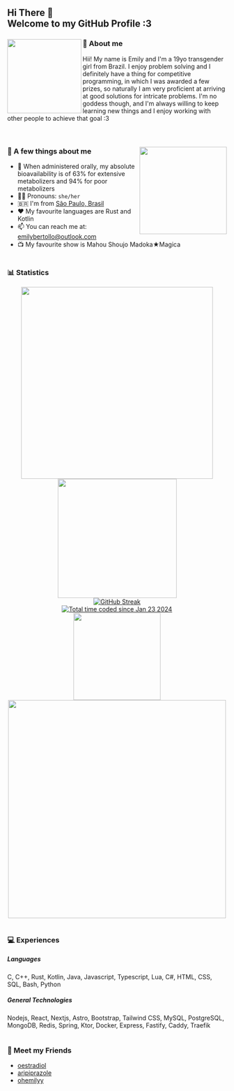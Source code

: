 <h2>
  Hi There 👋
  <br>Welcome to my GitHub Profile :3
</h2>

<div>
  <img src="https://github.com/atomoxetine/atomoxetine/assets/132525922/01de90ef-785a-4457-8020-0ce8e2542327"
    height="170"
    align="left">
  <h3>🌟 About me</h3>
  Hii! My name is Emily and I'm a 19yo transgender girl from Brazil. I enjoy problem solving and I definitely have a thing for competitive programming, in which I was awarded a few prizes, so naturally I am very proficient at arriving at good solutions for intricate problems. I'm no goddess though, and I'm always willing to keep learning new things and I enjoy working with other people to achieve that goal :3
</div>
<br><br>
<div>
  <img src="https://github.com/atomoxetine/atomoxetine/assets/132525922/26c88083-9b39-4ba8-a709-10e3e3364844" height="200" align="right">
  <div>
    
  ### 💭 A few things about me
  
  - 💊 When administered orally, my absolute bioavailability is of 63% for extensive metabolizers and 94% for poor metabolizers
  - 🏳️‍⚧️ Pronouns: `she/her`
  - 🇧🇷 I'm from [São Paulo, Brasil](https://en.wikipedia.org/wiki/S%C3%A3o_Paulo)
  - ♥️ My favourite languages are Rust and Kotlin
  - 📫 You can reach me at: <a href="mailto:emilybertollo@outlook.com">emilybertollo@outlook.com</a>
  - 📺 My favourite show is Mahou Shoujo Madoka★Magica

  </div>
</div>

#

### 📊 Statistics

<div align="center">

  <img width="440px" src="https://github-readme-stats-five-rosy-65.vercel.app/api?username=atomoxetine&show_icons=true&theme=prussian&hide_border=true&bg_color=00000000&show=reviews,discussions_started,discussions_answered,prs_merged,prs_merged_percentage&line_height=19&include_all_commits=true">
  <img width="273px" src="https://github-readme-stats-five-rosy-65.vercel.app/api/top-langs?username=atomoxetine&theme=prussian&layout=compact&hide_border=true&langs_count=14&exclude_repo=github-readme-streak-stats&bg_color=00000000">
</div>

<div align="center">
  <a href="https://git.io/streak-stats"><img src="https://github-readme-streak-stats-ecru-phi.vercel.app?user=atomoxetine&theme=prussian&hide_border=true&date_format=M%20j%5B%2C%20Y%5D&card_width=550&background=00000000" alt="GitHub Streak" /></a>
</div>
<div align="center">
  <a href="https://wakatime.com/@018d3462-350e-45de-9313-54c691215fd0"><img src="https://wakatime.com/badge/user/018d3462-350e-45de-9313-54c691215fd0.svg?style=for-the-badge" alt="Total time coded since Jan 23 2024" /></a>
</div>
<div align="center">
  <img width="200px" src="https://github-profile-trophy-omega.vercel.app/?username=atomoxetine&theme=onestar&no-bg=true&no-frame=true&row=4&column=2">
  <img width="500px" src="https://github-readme-stats-five-rosy-65.vercel.app/api/wakatime?username=atomoxetine&theme=prussian&hide_border=true&bg_color=00000000&line_height=25&layout=default&custom_title=WakaTime+Stats+(Since+Jan+23+2024)&langs_count=14">
</div>

#

### 💻 Experiences

##### Languages
C, C++, Rust, Kotlin, Java, Javascript, Typescript, Lua, C#, HTML, CSS, SQL, Bash, Python

##### General Technologies

Nodejs, React, Nextjs, Astro, Bootstrap, Tailwind CSS, MySQL, PostgreSQL, MongoDB, Redis, Spring, Ktor, Docker, Express, Fastify, Caddy, Traefik

#

### 👥 Meet my Friends

- [oestradiol](https://github.com/oestradiol/)
- [aripiprazole](https://github.com/aripiprazole/)
- [ohemilyy](https://github.com/ohemilyy/)
